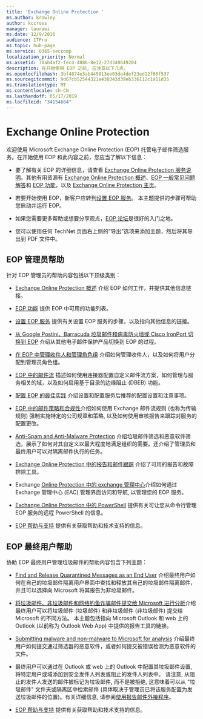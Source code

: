 ```yaml
---
title: 'Exchange Online Protection '
ms.author: krowley
author: kccross
manager: laurawi
ms.date: 12/9/2016
audience: ITPro
ms.topic: hub-page
ms.service: O365-seccomp
localization_priority: Normal
ms.assetid: 70ab4af2-fec4-4886-8e12-27d348649204
description: 在开始使用 EOP 之前, 应注意以下几点。
ms.openlocfilehash: 3bf4874e3ab445813ee03de4def23ed12f66f537
ms.sourcegitcommit: 9d67cb52544321a430343d39eb336112c1a11d35
ms.translationtype: MT
ms.contentlocale: zh-CN
ms.lasthandoff: 05/17/2019
ms.locfileid: "34154664"
---
```

# <a name="exchange-online-protection"></a>Exchange Online Protection 

欢迎使用 Microsoft Exchange Online Protection (EOP) 托管电子邮件筛选服务。在开始使用 EOP 和此内容之前，您应当了解以下信息：
  
- 要了解有关 EOP 的详细信息，请查看 [Exchange Online Protection 服务说明](https://go.microsoft.com/fwlink/p/?LinkId=320619)。其他有用资源有 [Exchange Online Protection 概述](exchange-online-protection-overview.md)、[EOP 一般常见问题解答](eop-general-faq.md)和 [EOP 功能](eop-features.md)，以及 [Exchange Online Protection 主页](https://go.microsoft.com/fwlink/?LinkId=279912)。
    
- 若要开始使用 EOP，新客户应转到[设置 EOP 服务](set-up-your-eop-service.md)。 本主题提供的步骤可帮助您启动并运行 EOP。 
    
- 如果您需要更多帮助或想要分享观点，[EOP 论坛](https://go.microsoft.com/fwlink/?LinkId=285351)是很好的入门之地。 
    
- 您可以使用任何 TechNet 页面右上侧的“导出”选项来添加主题，然后将其导出到 PDF 文件中。 
    
## <a name="eop-help-for-administrators"></a>EOP 管理员帮助

针对 EOP 管理员的帮助内容包括以下顶级类别：
  
- [Exchange Online Protection 概述](exchange-online-protection-overview.md) 介绍 EOP 如何工作，并提供其他信息链接。 
    
- [EOP 功能](eop-features.md) 提供 EOP 中可用的功能列表。 
    
- [设置 EOP 服务](set-up-your-eop-service.md) 提供有关设置 EOP 服务的步骤，以及指向其他信息的链接。 
    
- [从 Google Postini、Barracuda 垃圾邮件和病毒防火墙或 Cisco IronPort 切换到 EOP](switch-to-eop-from-google-postini-the-barracuda-spam-and-virus-firewall-or-cisco.md) 介绍从其他电子邮件保护产品切换到 EOP 的过程。 
    
- [在 EOP 中管理收件人和管理角色组](manage-recipients-and-admin-role-groups-in-eop.md) 介绍如何管理收件人，以及如何将用户分配到管理员角色组。 
    
- [EOP 中的邮件流](mail-flow-in-eop.md) 描述如何使用连接器配置自定义邮件流方案，如何管理与服务相关的域，以及如何启用基于目录的边缘阻止 (DBEB) 功能。 
    
- [配置 EOP 的最佳实践](best-practices-for-configuring-eop.md) 介绍设置和配置服务后推荐的配置设置和注意事项。 
    
- [EOP 中的邮件策略和合规性](messaging-policy-and-compliance-in-eop.md)介绍如何使用 Exchange 邮件流规则 (也称为传输规则) 强制实施特定的公司规章和策略, 以及如何使用审核报告来跟踪对服务的配置更改。 
    
- [Anti-Spam and Anti-Malware Protection](http://technet.microsoft.com/library/93c6c227-7442-4293-b64d-ec8f15c928db.aspx) 介绍垃圾邮件筛选和恶意软件筛选，展示了如何对其自定义以最大程度地满足组织的需要。还介绍了管理员和最终用户可以对隔离邮件执行的任务。 
    
- [Exchange Online Protection 中的报告和邮件跟踪](reporting-and-message-trace-in-exchange-online-protection.md) 介绍了可用的报告和故障排除工具。 
    
- Exchange [Online Protection 中的 exchange 管理中心](../exchange-admin-center-in-exchange-online-protection-eop.md)介绍如何通过 Exchange 管理中心 (EAC) 管理界面访问和导航, 以管理您的 EOP 服务。 
    
- [Exchange Online Protection 中的 PowerShell](http://technet.microsoft.com/library/f7918a88-774a-405e-945b-bc2f5ee9f748.aspx) 提供有关可让您从命令行管理 EOP 服务的远程 PowerShell 的信息。 
    
- [EOP 帮助与支持](help-and-support-for-eop.md) 提供有关获取帮助和技术支持的信息。 
    
## <a name="eop-help-for-end-users"></a>EOP 最终用户帮助
<a name="sectionSection1"> </a>

协助 EOP 最终用户管理垃圾邮件的帮助内容包含下列主题：
  
- [Find and Release Quarantined Messages as an End User](http://technet.microsoft.com/library/e439b560-827a-4807-abd3-6b861c1ff786.aspx) 介绍最终用户如何在自己的垃圾邮件隔离用户界面中查找和释放其自己的垃圾邮件隔离邮件，并且可以选择向 Microsoft 将其报告为非垃圾邮件。 
        
- [将垃圾邮件、非垃圾邮件和网络钓鱼诈骗邮件提交给 Microsoft 进行分析](../submit-spam-non-spam-and-phishing-scam-messages-to-microsoft-for-analysis.md)介绍最终用户可以将垃圾邮件 (垃圾邮件) 和非垃圾邮件 (非垃圾邮件) 提交给 Microsoft 的不同方法。 本主题包括指向 Microsoft Outlook 和 web 上的 Outlook (以前称为 Outlook Web App) 中提供的报告工具的链接。 
    
- [Submitting malware and non-malware to Microsoft for analysis](../submitting-malware-and-non-malware-to-microsoft-for-analysis.md) 介绍最终用户如何提交通过筛选器的恶意软件，或者如何提交被错误检测为恶意软件的文件。 
    
- 最终用户可以通过在 Outlook 或 web 上的 Outlook 中配置其垃圾邮件设置, 将特定用户或域添加到安全发件人列表或阻止的发件人列表中。 请注意, 从阻止的发件人发送的邮件被标记为垃圾邮件, 而不是被拒绝, 这意味着可以从 "垃圾邮件" 文件夹或隔离区中检索邮件 (具体取决于管理员已将该服务配置为发送垃圾邮件的位置)。有关详细信息, 请参阅[使用报告邮件外接程序](https://support.office.com/article/addin-b5caa9f1-cdf3-4443-af8c-ff724ea719d2)。
    
- [EOP 帮助与支持](help-and-support-for-eop.md) 提供有关获取帮助和技术支持的信息。 
    
